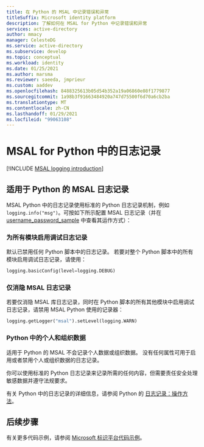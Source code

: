 ```yaml
---
title: 在 Python 的 MSAL 中记录错误和异常
titleSuffix: Microsoft identity platform
description: 了解如何在 MSAL for Python 中记录错误和异常
services: active-directory
author: mmacy
manager: CelesteDG
ms.service: active-directory
ms.subservice: develop
ms.topic: conceptual
ms.workload: identity
ms.date: 01/25/2021
ms.author: marsma
ms.reviewer: saeeda, jmprieur
ms.custom: aaddev
ms.openlocfilehash: 8488325613b05d54b352a19a06860e08f1779877
ms.sourcegitcommit: 1a98b3f91663484920a747d75500f6d70a6cb2ba
ms.translationtype: MT
ms.contentlocale: zh-CN
ms.lasthandoff: 01/29/2021
ms.locfileid: "99063108"
---
```

# <a name="logging-in-msal-for-python"></a>MSAL for Python 中的日志记录

[!INCLUDE [MSAL logging introduction](../../../includes/active-directory-develop-error-logging-introduction.md)]

## <a name="msal-for-python-logging"></a>适用于 Python 的 MSAL 日志记录

MSAL Python 中的日志记录使用标准的 Python 日志记录机制，例如 `logging.info("msg")`。可按如下所示配置 MSAL 日志记录（并在 [username_password_sample](https://github.com/AzureAD/microsoft-authentication-library-for-python/blob/1.0.0/sample/username_password_sample.py#L31L32) 中查看其运作方式）：

### <a name="enable-debug-logging-for-all-modules"></a>为所有模块启用调试日志记录

默认已禁用任何 Python 脚本中的日志记录。 若要对整个 Python 脚本中的所有模块启用调试日志记录，请使用：

```python
logging.basicConfig(level=logging.DEBUG)
```

### <a name="silence-only-msal-logging"></a>仅消隐 MSAL 日志记录

若要仅消隐 MSAL 库日志记录，同时在 Python 脚本的所有其他模块中启用调试日志记录，请禁用 MSAL Python 使用的记录器：

```Python
logging.getLogger("msal").setLevel(logging.WARN)
```

### <a name="personal-and-organizational-data-in-python"></a>Python 中的个人和组织数据

适用于 Python 的 MSAL 不会记录个人数据或组织数据。 没有任何属性可用于启用或者禁用个人或组织数据的日志记录。

你可以使用标准的 Python 日志记录来记录所需的任何内容，但需要责任安全处理敏感数据并遵守法规要求。

有关 Python 中的日志记录的详细信息，请参阅 Python 的  [日志记录：操作方法](https://docs.python.org/3/howto/logging.html#logging-basic-tutorial)。

## <a name="next-steps"></a>后续步骤

有关更多代码示例，请参阅 [Microsoft 标识平台代码示例](sample-v2-code.md)。
